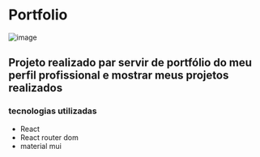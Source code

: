 <h1> Portfolio </h1>

![image](https://user-images.githubusercontent.com/108037292/234646733-cb461b69-aef2-4c9c-9625-54c78bd2eba4.png)


<h2>Projeto realizado par servir de portfólio do meu perfil profissional e mostrar meus projetos realizados</h2>

<h3>tecnologias utilizadas</h3>
<ul>
<li>React</li>
<li>React router dom</li>
<li>material mui</li>
</ul>
